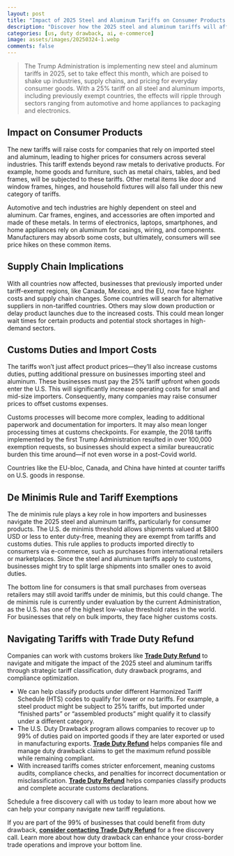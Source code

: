 ```yaml
---
layout: post
title: "Impact of 2025 Steel and Aluminum Tariffs on Consumer Products and Customs Duties"
description: "Discover how the 2025 steel and aluminum tariffs will affect consumer products, supply chains, and customs duties. Learn about duty drawback and refund solutions."
categories: [us, duty drawback, ai, e-commerce]
image: assets/images/20250324-1.webp
comments: false
---
```


> The Trump Administration is implementing new steel and aluminum tariffs in 2025, set to take effect this month, which are poised to shake up industries, supply chains, and pricing for everyday consumer goods. With a 25% tariff on all steel and aluminum imports, including previously exempt countries, the effects will ripple through sectors ranging from automotive and home appliances to packaging and electronics.

## Impact on Consumer Products

The new tariffs will raise costs for companies that rely on imported steel and aluminum, leading to higher prices for consumers across several industries. This tariff extends beyond raw metals to derivative products. For example, home goods and furniture, such as metal chairs, tables, and bed frames, will be subjected to these tariffs. Other metal items like door and window frames, hinges, and household fixtures will also fall under this new category of tariffs.

Automotive and tech industries are highly dependent on steel and aluminum. Car frames, engines, and accessories are often imported and made of these metals. In terms of electronics, laptops, smartphones, and home appliances rely on aluminum for casings, wiring, and components. Manufacturers may absorb some costs, but ultimately, consumers will see price hikes on these common items.

## Supply Chain Implications

With all countries now affected, businesses that previously imported under tariff-exempt regions, like Canada, Mexico, and the EU, now face higher costs and supply chain changes. Some countries will search for alternative suppliers in non-tariffed countries. Others may slow down production or delay product launches due to the increased costs. This could mean longer wait times for certain products and potential stock shortages in high-demand sectors.

## Customs Duties and Import Costs

The tariffs won’t just affect product prices—they’ll also increase customs duties, putting additional pressure on businesses importing steel and aluminum. These businesses must pay the 25% tariff upfront when goods enter the U.S. This will significantly increase operating costs for small and mid-size importers. Consequently, many companies may raise consumer prices to offset customs expenses.

Customs processes will become more complex, leading to additional paperwork and documentation for importers. It may also mean longer processing times at customs checkpoints. For example, the 2018 tariffs implemented by the first Trump Administration resulted in over 100,000 exemption requests, so businesses should expect a similar bureaucratic burden this time around—if not even worse in a post-Covid world.

Countries like the EU-bloc, Canada, and China have hinted at counter tariffs on U.S. goods in response.

## De Minimis Rule and Tariff Exemptions

The de minimis rule plays a key role in how importers and businesses navigate the 2025 steel and aluminum tariffs, particularly for consumer products. The U.S. de minimis threshold allows shipments valued at $800 USD or less to enter duty-free, meaning they are exempt from tariffs and customs duties. This rule applies to products imported directly to consumers via e-commerce, such as purchases from international retailers or marketplaces. Since the steel and aluminum tariffs apply to customs, businesses might try to split large shipments into smaller ones to avoid duties.

The bottom line for consumers is that small purchases from overseas retailers may still avoid tariffs under de minimis, but this could change. The de minimis rule is currently under evaluation by the current Administration, as the U.S. has one of the highest low-value threshold rates in the world. For businesses that rely on bulk imports, they face higher customs costs.

## Navigating Tariffs with Trade Duty Refund
Companies can work with customs brokers like [**Trade Duty Refund**](https://tradedutyrefund.com?utm_source=Blog&utm_medium=Link&utm_campaign=20250324Article) to navigate and mitigate the impact of the 2025 steel and aluminum tariffs through strategic tariff classification, duty drawback programs, and compliance optimization.

- We can help classify products under different Harmonized Tariff Schedule (HTS) codes to qualify for lower or no tariffs. For example, a steel product might be subject to 25% tariffs, but imported under “finished parts” or “assembled products” might qualify it to classify under a different category.
- The U.S. Duty Drawback program allows companies to recover up to 99% of duties paid on imported goods if they are later exported or used in manufacturing exports. [**Trade Duty Refund**](https://tradedutyrefund.com?utm_source=Blog&utm_medium=Link&utm_campaign=20250324Article) helps companies file and manage duty drawback claims to get the maximum refund possible while remaining compliant.
- With increased tariffs comes stricter enforcement, meaning customs audits, compliance checks, and penalties for incorrect documentation or misclassification. [**Trade Duty Refund**](https://tradedutyrefund.com?utm_source=Blog&utm_medium=Link&utm_campaign=20250324Article) helps companies classify products and complete accurate customs declarations.

Schedule a free discovery call with us today to learn more about how we can help your company navigate new tariff regulations.

If you are part of the 99% of businesses that could benefit from duty drawback, [**consider contacting Trade Duty Refund**](https://tradedutyrefund.com/contact-us.html?utm_source=Blog&utm_medium=Link&utm_campaign=20250324Article) for a free discovery call. Learn more about how duty drawback can enhance your cross-border trade operations and improve your bottom line.